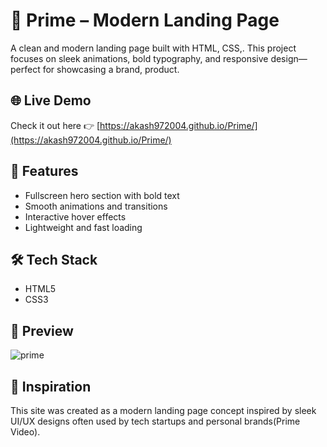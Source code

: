 # 🚀 Prime – Modern Landing Page

A clean and modern landing page built with HTML, CSS,. This project focuses on sleek animations, bold typography, and responsive design—perfect for showcasing a brand, product.

## 🌐 Live Demo

Check it out here 👉 [https://akash972004.github.io/Prime/](https://akash972004.github.io/Prime/)

## 🎯 Features

- Fullscreen hero section with bold text
- Smooth animations and transitions
- Interactive hover effects
- Lightweight and fast loading

## 🛠️ Tech Stack

- HTML5
- CSS3

## 📸 Preview
![prime](https://github.com/user-attachments/assets/6ad034b5-5928-463b-8772-27c78f941787)

## 🧠 Inspiration
This site was created as a modern landing page concept inspired by sleek UI/UX designs often used by tech startups and personal brands(Prime Video).







